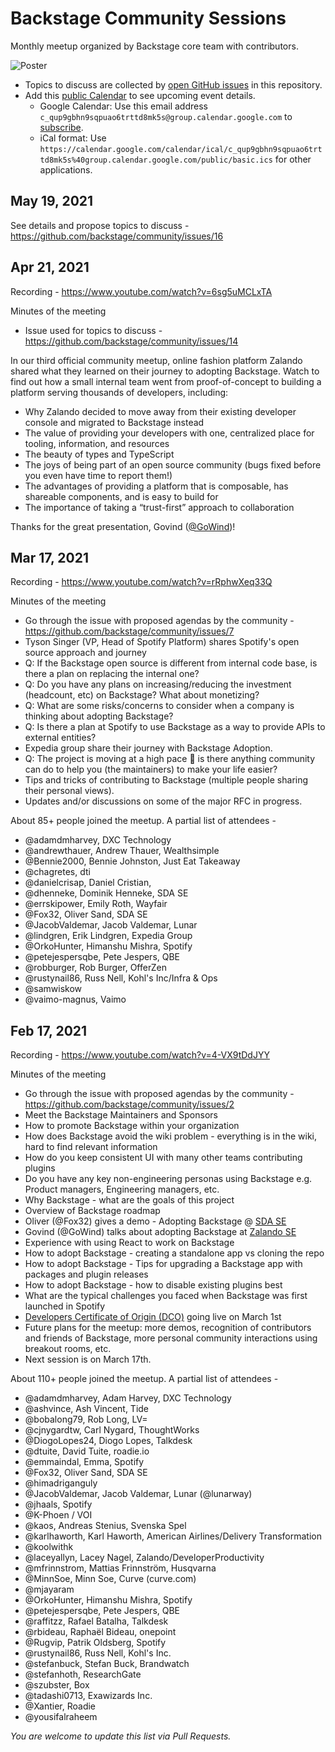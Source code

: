 # Backstage Community Sessions

Monthly meetup organized by Backstage core team with contributors.

![Poster](/backstage-community-sessions/assets/Backstage%20Community%20Sessions.png)

- Topics to discuss are collected by [open GitHub issues](https://github.com/backstage/community/issues?q=is%3Aissue+is%3Aopen+sort%3Aupdated-desc) in this repository.
- Add this [public Calendar](https://calendar.google.com/calendar/embed?src=c_qup9gbhn9sqpuao6trttd8mk5s@group.calendar.google.com) to see upcoming event details.
  - Google Calendar: Use this email address `c_qup9gbhn9sqpuao6trttd8mk5s@group.calendar.google.com` to [subscribe](https://support.google.com/calendar/answer/37100?co=GENIE.Platform%3DDesktop&hl=en#zippy=%2Cadd-using-an-email-address).
  - iCal format: Use `https://calendar.google.com/calendar/ical/c_qup9gbhn9sqpuao6trttd8mk5s%40group.calendar.google.com/public/basic.ics` for other applications.

## May 19, 2021

See details and propose topics to discuss - https://github.com/backstage/community/issues/16

## Apr 21, 2021

Recording - https://www.youtube.com/watch?v=6sg5uMCLxTA

Minutes of the meeting

- Issue used for topics to discuss - https://github.com/backstage/community/issues/14

In our third official community meetup, online fashion platform Zalando shared what they learned on their journey to adopting Backstage. Watch to find out how a small internal team went from proof-of-concept to building a platform serving thousands of developers, including:

- Why Zalando decided to move away from their existing developer console and migrated to Backstage instead
- The value of providing your developers with one, centralized place for tooling, information, and resources
- The beauty of types and TypeScript
- The joys of being part of an open source community (bugs fixed before you even have time to report them!)
- The advantages of providing a platform that is composable, has shareable components, and is easy to build for
- The importance of taking a “trust-first” approach to collaboration

Thanks for the great presentation, Govind ([@GoWind](https://github.com/GoWind))!

## Mar 17, 2021

Recording - https://www.youtube.com/watch?v=rRphwXeq33Q

Minutes of the meeting

- Go through the issue with proposed agendas by the community - https://github.com/backstage/community/issues/7
- Tyson Singer (VP, Head of Spotify Platform) shares Spotify's open source approach and journey
- Q: If the Backstage open source is different from internal code base, is there a plan on replacing the internal one?
- Q: Do you have any plans on increasing/reducing the investment (headcount, etc) on Backstage? What about monetizing?
- Q: What are some risks/concerns to consider when a company is thinking about adopting Backstage?
- Q: Is there a plan at Spotify to use Backstage as a way to provide APIs to external entities?
- Expedia group share their journey with Backstage Adoption.
- Q: The project is moving at a high pace 🚀 is there anything community can do to help you (the maintainers) to make your life easier?
- Tips and tricks of contributing to Backstage (multiple people sharing their personal views).
- Updates and/or discussions on some of the major RFC in progress.

About 85+ people joined the meetup. A partial list of attendees -

- @adamdmharvey, DXC Technology
- @andrewthauer, Andrew Thauer, Wealthsimple
- @Bennie2000, Bennie Johnston, Just Eat Takeaway
- @chagretes, dti
- @danielcrisap, Daniel Cristian,
- @dhenneke, Dominik Henneke, SDA SE
- @errskipower, Emily Roth, Wayfair
- @Fox32, Oliver Sand, SDA SE
- @JacobValdemar, Jacob Valdemar, Lunar
- @lindgren, Erik Lindgren, Expedia Group
- @OrkoHunter, Himanshu Mishra, Spotify
- @petejespersqbe, Pete Jespers, QBE
- @robburger, Rob Burger, OfferZen
- @rustynail86, Russ Nell, Kohl's Inc/Infra & Ops
- @samwiskow
- @vaimo-magnus, Vaimo

## Feb 17, 2021

Recording - https://www.youtube.com/watch?v=4-VX9tDdJYY

Minutes of the meeting

- Go through the issue with proposed agendas by the community - https://github.com/backstage/community/issues/2
- Meet the Backstage Maintainers and Sponsors
- How to promote Backstage within your organization
- How does Backstage avoid the wiki problem - everything is in the wiki, hard to find relevant information
- How do you keep consistent UI with many other teams contributing plugins
- Do you have any key non-engineering personas using Backstage e.g. Product managers, Engineering managers, etc.
- Why Backstage - what are the goals of this project
- Overview of Backstage roadmap
- Oliver (@Fox32) gives a demo - Adopting Backstage @ [SDA SE](https://github.com/SDA-SE)
- Govind (@GoWind) talks about adopting Backstage at [Zalando SE](https://github.com/zalando)
- Experience with using React to work on Backstage
- How to adopt Backstage - creating a standalone app vs cloning the repo
- How to adopt Backstage - Tips for upgrading a Backstage app with packages and plugin releases
- How to adopt Backstage - how to disable existing plugins best
- What are the typical challenges you faced when Backstage was first launched in Spotify
- [Developers Certificate of Origin (DCO)](https://github.com/backstage/backstage/pull/4513) going live on March 1st
- Future plans for the meetup: more demos, recognition of contributors and friends of Backstage, more personal community interactions using breakout rooms, etc.
- Next session is on March 17th.

About 110+ people joined the meetup. A partial list of attendees -

- @adamdmharvey, Adam Harvey, DXC Technology
- @ashvince, Ash Vincent, Tide
- @bobalong79, Rob Long, LV=
- @cjnygardtw, Carl Nygard, ThoughtWorks
- @DiogoLopes24, Diogo Lopes, Talkdesk
- @dtuite, David Tuite, roadie.io
- @emmaindal, Emma, Spotify
- @Fox32, Oliver Sand, SDA SE
- @himadriganguly
- @JacobValdemar, Jacob Valdemar, Lunar (@lunarway)
- @jhaals, Spotify
- @K-Phoen / VOI
- @kaos, Andreas Stenius, Svenska Spel
- @karlhaworth, Karl Haworth, American Airlines/Delivery Transformation
- @koolwithk
- @laceyallyn, Lacey Nagel, Zalando/DeveloperProductivity
- @mfrinnstrom, Mattias Frinnström, Husqvarna
- @MinnSoe, Minn Soe, Curve (curve.com)
- @mjayaram
- @OrkoHunter, Himanshu Mishra, Spotify
- @petejespersqbe, Pete Jespers, QBE
- @raffitzz, Rafael Batalha, Talkdesk
- @rbideau, Raphaël Bideau, onepoint
- @Rugvip, Patrik Oldsberg, Spotify
- @rustynail86, Russ Nell, Kohl's Inc.
- @stefanbuck, Stefan Buck, Brandwatch
- @stefanhoth, ResearchGate
- @szubster, Box
- @tadashi0713, Exawizards Inc.
- @Xantier, Roadie
- @yousifalraheem

_You are welcome to update this list via Pull Requests._
